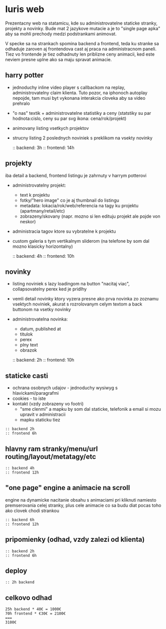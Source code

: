 # Iuris web 
Prezentacny web na statamicu, kde su administrovatelne staticke stranky, projekty a novinky. Bude mat 2 jazykove mutacie a je to "single page apka" aby sa mohli prechody medzi podstrankami animovat.

V specke sa na strankach spomina backend a frontend, teda ku stranke sa odhaduje zaroven aj frontendova cast aj praca na administracnom paneli. Tiez vo frontende je tiez odhadnuty len priblizne ceny animacii, ked este neviem presne uplne ako sa maju spravat animacie.


## harry potter
  - jednoduchy inline video player s callbackom na replay, administrovatelny claim klienta. Tuto pozor, na iphonoch autoplay nepojde, tam musi byt vykonana interakcia cloveka aby sa video prehralo
  - "o nas" textik + administrovatelne statistiky a ceny (statstiky su par hodnota:cislo, ceny su par svg ikona: cena/rok/projekt) 
  - animovany listing vsetkych projektov 
  - strucny listing 2 poslednych noviniek s preklikom na vsekty novinky
  
	:: backend: 3h
	:: frontend: 14h
	
## projekty 
iba detail a backend, frontend listingu je zahrnuty v harrym potterovi
  - administrovatelny projekt:
  	- text k projektu
	- fotky/"hero image" co je aj thumbnail do listingu
	- metadata: lokacia/rok/web/referencia na tagy ku projektu (apartmany/retail/etc)
	- zobrazeny/skovany (napr. mozno si len edituju projekt ale pojde von neskor)
  - administracia tagov ktore su vybratelne k projektu 
  - custom galeria s tym vertikalnym sliderom (na telefone by som dal mozno klasicky horizontalny)
  
	:: backend: 4h
	:: frontend: 10h
  
## novinky 
  - listing noviniek s lazy loadingom na button "nacitaj viac", collapsovatelny perex ked je pridlhy
  - vemli detail novinky ktory vyzera presne ako prva novinka zo zoznamu vsektych noviniek, akurat s rozrolovanym celym textom a back buttonom na vsetky novinky 
  - administrovatelna novinka: 
    - datum, published at
	- titulok
	- perex
	- plny text 
	- obrazok
  
	:: backend: 2h
	:: frontend: 10h
	
## staticke casti 
   - ochrana osobnych udajov - jednoduchy wysiwyg s hlavickami/paragrafmi
   - cookies - to iste
   - kontakt (vzdy zobrazeny vo footri) 
     - "sme clenmi" a mapku by som dal staticke, telefonik a email si mozu upravit v administracii 
	 - mapku staticku tiez 
	 
	:: backend 2h
	:: frontend 6h
	
## hlavny ram stranky/menu/url routing/layout/metatagy/etc
	
	:: backend 4h
	:: frontend 12h
	
## "one page" engine a animacie na scroll
engine na dynamicke nacitanie obsahu s animaciami pri kliknuti namiesto premserovania celej stranky, plus cele animacie co sa budu diat pocas toho ako clovek chodi strankou 

	:: backend 6h
	:: frontend 12h 
	
	
## pripomienky (odhad, vzdy zalezi od klienta)

	:: backend 2h
	:: frontend 6h
	
## deploy 

	:: 2h backend
	
## celkovo odhad
	25h backend * 40€ = 1000€ 
	70h frontend * €30€ = 2100€
	===
	3100€
	
